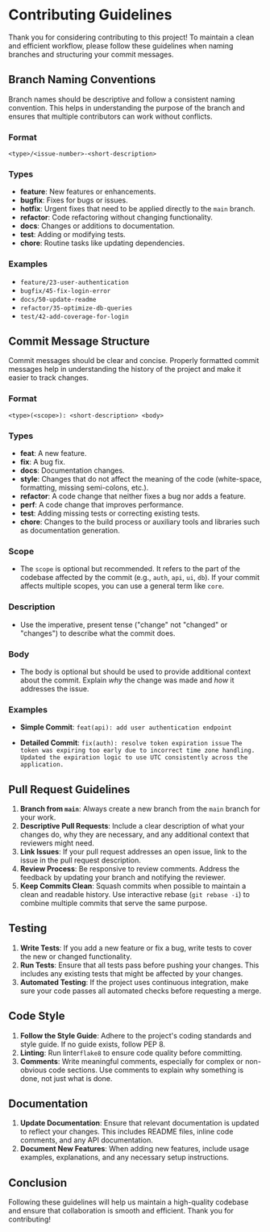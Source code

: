 # Contributing Guidelines
Thank you for considering contributing to this project! To maintain a clean and efficient workflow, please follow these guidelines when naming branches and structuring your commit messages.

## Branch Naming Conventions
Branch names should be descriptive and follow a consistent naming convention. This helps in understanding the purpose of the branch and ensures that multiple contributors can work without conflicts.

### Format
    <type>/<issue-number>-<short-description>

### Types
-   **feature**: New features or enhancements.
-   **bugfix**: Fixes for bugs or issues.
-   **hotfix**: Urgent fixes that need to be applied directly to the `main` branch.
-   **refactor**: Code refactoring without changing functionality.
-   **docs**: Changes or additions to documentation.
-   **test**: Adding or modifying tests.
-   **chore**: Routine tasks like updating dependencies.

### Examples
-   `feature/23-user-authentication`
-   `bugfix/45-fix-login-error`
-   `docs/50-update-readme`
-   `refactor/35-optimize-db-queries`
-   `test/42-add-coverage-for-login`

## Commit Message Structure
Commit messages should be clear and concise. Properly formatted commit messages help in understanding the history of the project and make it easier to track changes.

### Format
    <type>(<scope>): <short-description> <body>
### Types
-   **feat**: A new feature.
-   **fix**: A bug fix.
-   **docs**: Documentation changes.
-   **style**: Changes that do not affect the meaning of the code (white-space, formatting, missing semi-colons, etc.).
-   **refactor**: A code change that neither fixes a bug nor adds a feature.
-   **perf**: A code change that improves performance.
-   **test**: Adding missing tests or correcting existing tests.
-   **chore**: Changes to the build process or auxiliary tools and libraries such as documentation generation.

### Scope
-   The `scope` is optional but recommended. It refers to the part of the codebase affected by the commit (e.g., `auth`, `api`, `ui`, `db`). If your commit affects multiple scopes, you can use a general term like `core`.

### Description
-   Use the imperative, present tense ("change" not "changed" or "changes") to describe what the commit does.

### Body
-   The body is optional but should be used to provide additional context about the commit. Explain _why_ the change was made and _how_ it addresses the issue.

### Examples
-   **Simple Commit**:
`feat(api): add user authentication endpoint`

- **Detailed Commit**:
`fix(auth): resolve token expiration issue`
`The token was expiring too early due to incorrect time zone handling. Updated the expiration logic to use UTC consistently across the application.`

## Pull Request Guidelines
1.  **Branch from `main`**: Always create a new branch from the `main` branch for your work.
2.  **Descriptive Pull Requests**: Include a clear description of what your changes do, why they are necessary, and any additional context that reviewers might need.
3.  **Link Issues**: If your pull request addresses an open issue, link to the issue in the pull request description.
4.  **Review Process**: Be responsive to review comments. Address the feedback by updating your branch and notifying the reviewer.
5.  **Keep Commits Clean**: Squash commits when possible to maintain a clean and readable history. Use interactive rebase (`git rebase -i`) to combine multiple commits that serve the same purpose.

## Testing
1.  **Write Tests**: If you add a new feature or fix a bug, write tests to cover the new or changed functionality.
2.  **Run Tests**: Ensure that all tests pass before pushing your changes. This includes any existing tests that might be affected by your changes.
3.  **Automated Testing**: If the project uses continuous integration, make sure your code passes all automated checks before requesting a merge.

## Code Style
1.  **Follow the Style Guide**: Adhere to the project's coding standards and style guide. If no guide exists, follow PEP 8.
2.  **Linting**: Run linter`flake8` to ensure code quality before committing.
3.  **Comments**: Write meaningful comments, especially for complex or non-obvious code sections. Use comments to explain why something is done, not just what is done.

## Documentation
1.  **Update Documentation**: Ensure that relevant documentation is updated to reflect your changes. This includes README files, inline code comments, and any API documentation.
2.  **Document New Features**: When adding new features, include usage examples, explanations, and any necessary setup instructions.

## Conclusion
Following these guidelines will help us maintain a high-quality codebase and ensure that collaboration is smooth and efficient. Thank you for contributing!
